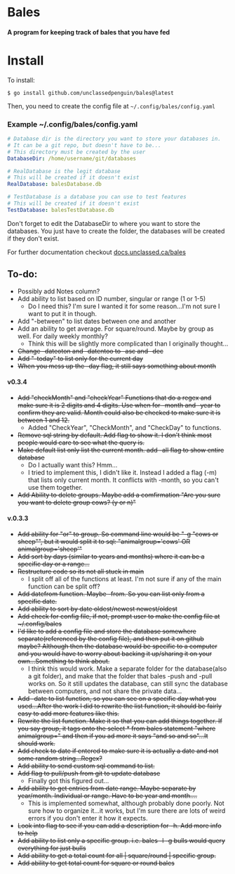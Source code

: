 # Bales
#### A program for keeping track of bales that you have fed

# Install

To install:

```shell
$ go install github.com/unclassedpenguin/bales@latest
```

Then, you need to create the config file at `~/.config/bales/config.yaml`

### Example ~/.config/bales/config.yaml

```yaml
# Database dir is the directory you want to store your databases in.
# It can be a git repo, but doesn't have to be...
# This directory must be created by the user
DatabaseDir: /home/username/git/databases

# RealDatabase is the legit database
# This will be created if it doesn't exist
RealDatabase: balesDatabase.db

# TestDatabase is a database you can use to test features
# This will be created if it doesn't exist
TestDatabase: balesTestDatabase.db

```

Don't forget to edit the DatabaseDir to where you want to store the databases. You just have to create the folder, the databases will be created if they don't exist.

For further documentation checkout [docs.unclassed.ca/bales](https://docs.unclassed.ca/bales)


## To-do:

  - Possibly add Notes column?
  - Add ability to list based on ID number, singular or range (1 or 1-5)
    - Do I need this? I'm sure I wanted it for some reason...I'm not sure I want to put it in though. 
  - Add "-between" to list dates between one and another
  - Add an ability to get average. For square/round. Maybe by group as well. For daily weekly monthly?
    - Think this will be slightly more complicated than I originally thought...  
  - ~~Change -dateoton and -datentoo to -asc and -dec~~
  - ~~Add "-today" to list only for the current day~~
  - ~~When you mess up the -day flag, it still says something about month~~

#### v0.3.4

  - ~~Add "checkMonth" and "checkYear" Functions that do a regex and make sure it is 2 digits and 4 digits. Use when for -month and -year to confirm they are valid. Month could also be checked to make sure it is between 1 and 12.~~
    - Added "CheckYear", "CheckMonth", and "CheckDay" to functions.
  - ~~Remove sql string by default. Add flag to show it. I don't think most people would care to see what the query is.~~
  - ~~Make default list only list the current month. add -all flag to show entire database~~
    - Do I actually want this? Hmm...
    - I tried to implement this, I didn't like it. Instead I added a flag (-m) that lists only current month. It conflicts with -month, so you can't use them together. 
  - ~~Add Ability to delete groups. Maybe add a comfirmation "Are you sure you want to delete group cows? (y or n)"~~  

#### v.0.3.3  

  - ~~Add ability for "or" to group. So command line would be "-g "cows or sheep"", but it would split it to sql: "animalgroup='cows' OR animalgroup='sheep'"~~
  - ~~Add sort by days (similar to years and months) where it can be a specific day or a range...~~
  - ~~Restructure code so its not all stuck in main~~
    - I split off all of the functions at least. I'm not sure if any of the main function can be split off? 
  - ~~Add datefrom function. Maybe -from. So you can list only from a specific date.~~
  - ~~Add ability to sort by date oldest/newest newest/oldest~~
  - ~~Add check for config file, if not, prompt user to make the config file at \~/.config/bales~~
  - ~~I'd like to add a config file and store the database somewhere separate(referenced by the config file), and then put it on github maybe? Although then the database would be specific to a computer and you would have to worry about backing it up/sharing it on your own...Something to think about.~~
    - I think this would work. Make a separate folder for the database(also a git folder), and make that the folder that bales -push and -pull works on. So it still updates the database, can still sync the database between computers, and not share the private data...
  - ~~Add -date to list function, so you can see on a specific day what you used...After the work I did to rewrite the list function, it should be fairly easy to add more features like this.~~
  - ~~Rewrite the list function. Make it so that you can add things together. If you say group, it tags onto the select * from bales statement "where animalgroup=" and then if you ad more it says "and so and so"...It should work.~~
  - ~~Add check to date if entered to make sure it is actually a date and not some random string...Regex?~~
  - ~~Add ability to send custom sql command to list.~~
  - ~~Add flag to pull/push from git to update database~~
    - Finally got this figured out...
  - ~~Add ability to get entries from date range. Maybe separate by year/month. Individual or range. Have to be year and month....~~
    - This is implemented somewhat, although probably done poorly. Not sure how to organize it...it works, but I'm sure there are lots of weird errors if you don't enter it how it expects. 
  - ~~Look into flag to see if you can add a description for -h. Add more info to help~~
  - ~~Add ability to list only a specific group. i.e. bales -l -g bulls would query everything for just bulls~~
  - ~~Add ability to get a total count for all | square/round | specific group.~~
  - ~~Add ability to get total count for square or round bales~~
